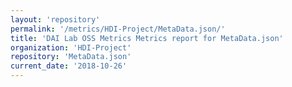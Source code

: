 ```yaml
---
layout: 'repository'
permalink: '/metrics/HDI-Project/MetaData.json/'
title: 'DAI Lab OSS Metrics Metrics report for MetaData.json'
organization: 'HDI-Project'
repository: 'MetaData.json'
current_date: '2018-10-26'
---
```

